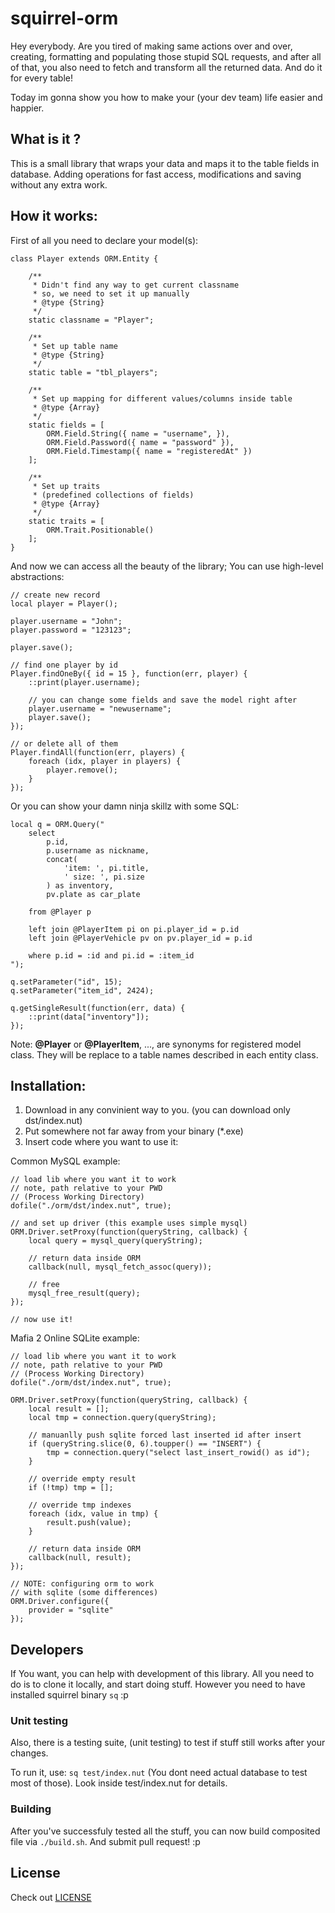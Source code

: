 # squirrel-orm

Hey everybody. Are you tired of making same actions over and over, creating, formatting and populating those stupid SQL requests, and after all of that, you also need to fetch and transform all the returned data. And do it for every table! 

Today im gonna show you how to make your (your dev team) life easier and happier.

## What is it ?
This is a small library that wraps your data and maps it to the table fields in database. Adding operations for fast access, modifications and saving without any extra work.

## How it works:

First of all you need to declare your model(s):

```squirrel
class Player extends ORM.Entity {
    
    /**
     * Didn't find any way to get current classname
     * so, we need to set it up manually
     * @type {String}
     */
    static classname = "Player";

    /**
     * Set up table name
     * @type {String}
     */
    static table = "tbl_players";

    /**
     * Set up mapping for different values/columns inside table
     * @type {Array}
     */
    static fields = [
        ORM.Field.String({ name = "username", }),
        ORM.Field.Password({ name = "password" }),
        ORM.Field.Timestamp({ name = "registeredAt" })
    ];

    /**
     * Set up traits
     * (predefined collections of fields)
     * @type {Array}
     */
    static traits = [
        ORM.Trait.Positionable()
    ];
}
```

And now we can access all the beauty of the library; You can use high-level abstractions:

```squirrel
// create new record
local player = Player();

player.username = "John";
player.password = "123123";

player.save();

// find one player by id
Player.findOneBy({ id = 15 }, function(err, player) {
	::print(player.username);
	
	// you can change some fields and save the model right after
	player.username = "newusername";
	player.save();
});

// or delete all of them
Player.findAll(function(err, players) {
	foreach (idx, player in players) {
		player.remove();
	}
});
```

Or you can show your damn ninja skillz with some SQL:

```squirrel
local q = ORM.Query("
	select 
		p.id,
		p.username as nickname,
		concat(
			'item: ', pi.title,
			' size: ', pi.size
		) as inventory,
		pv.plate as car_plate
		
	from @Player p
	
	left join @PlayerItem pi on pi.player_id = p.id
	left join @PlayerVehicle pv on pv.player_id = p.id
	
	where p.id = :id and pi.id = :item_id
");

q.setParameter("id", 15);
q.setParameter("item_id", 2424);

q.getSingleResult(function(err, data) {
	::print(data["inventory"]);
});
```
Note: **@Player** or **@PlayerItem**, ..., are synonyms for registered model class. They will be replace to a table names described in each entity class.

## Installation:

1. Download in any convinient way to you. (you can download only dst/index.nut)
2. Put somewhere not far away from your binary (*.exe)
3. Insert code where you want to use it:

Common MySQL example:

```squirrel
// load lib where you want it to work
// note, path relative to your PWD
// (Process Working Directory)
dofile("./orm/dst/index.nut", true);

// and set up driver (this example uses simple mysql)
ORM.Driver.setProxy(function(queryString, callback) {
    local query = mysql_query(queryString);
    
    // return data inside ORM
    callback(null, mysql_fetch_assoc(query));
    
    // free
    mysql_free_result(query);
});

// now use it!
```

Mafia 2 Online SQLite example:
```squirrel
// load lib where you want it to work
// note, path relative to your PWD
// (Process Working Directory)
dofile("./orm/dst/index.nut", true);

ORM.Driver.setProxy(function(queryString, callback) {
    local result = [];
    local tmp = connection.query(queryString);

    // manuanlly push sqlite forced last inserted id after insert
    if (queryString.slice(0, 6).toupper() == "INSERT") {
        tmp = connection.query("select last_insert_rowid() as id");
    }

    // override empty result
    if (!tmp) tmp = [];

    // override tmp indexes
    foreach (idx, value in tmp) {
        result.push(value);
    }

    // return data inside ORM
    callback(null, result);
});

// NOTE: configuring orm to work
// with sqlite (some differences)
ORM.Driver.configure({
    provider = "sqlite"
});
```

## Developers
If You want, you can help with development of this library. All you need to do is to clone it locally, and start doing stuff. However you need to have installed squirrel binary `sq` :p

### Unit testing
Also, there is a testing suite, (unit testing) to test if stuff still works after your changes. 

To run it, use: `sq test/index.nut`
(You dont need actual database to test most of those). Look inside test/index.nut for details.

### Building
After you've successfuly tested all the stuff, you can now build composited file via `./build.sh`.
And submit pull request! :p

## License
Check out [LICENSE](LICENSE)
